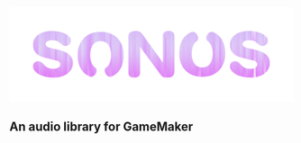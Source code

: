 ![Sonus](https://github.com/tabularelf/Sonus/blob/main/sonus_small.png?raw=true)
## An audio library for GameMaker
